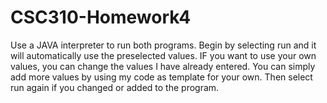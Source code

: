 # CSC310-Homework4

Use a JAVA interpreter to run both programs. 
Begin by selecting run and it will automatically use the preselected values. IF you want to use your own values, you can change the values I have already entered. 
You can simply add more values by using my code as template for your own. 
Then select run again if you changed or added to the program.
